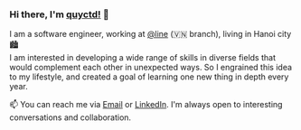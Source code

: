 ### Hi there, I'm [quyctd!](https://github.com/quyctd) 👋

I am a software engineer, working at [@line](https://github.com/line) (🇻🇳 branch), living in Hanoi city 🏙
<br/>
I am interested in developing a wide range of skills in diverse fields that would complement each other in unexpected ways. So I engrained this idea to my lifestyle, and created a goal of learning one new thing in depth every year.
<br/>

📫 You can reach me via <a href="mailto:quy.dc98@gmail.com" target="_blank">Email</a> or <a href="https://www.linkedin.com/in/quyctd/" target="_blank">LinkedIn</a>. I'm always open to interesting conversations and collaboration.
<!-- 
<a href="https://github.com/quyctd/quyctd">
  <img src="https://github-readme-stats.vercel.app/api?username=quyctd&count_private=true">
</a>
 -->
